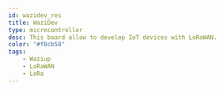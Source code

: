 ```yaml
---
id: wazidev_res
title: WaziDev
type: microcontroller
desc: This board allow to develop IoT devices with LoRaWAN.
color: "#f8cb58"
tags:
    - Waziup
    - LoRaWAN
    - LoRa
---
```

